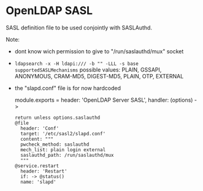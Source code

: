
# OpenLDAP SASL

SASL definition file to be used conjointly with SASLAuthd.

Note:

* dont know wich permission to give to "/run/saslauthd/mux" socket
* `ldapsearch -x -H ldapi:/// -b "" -LLL -s base supportedSASLMechanisms`
  possible values: PLAIN, GSSAPI, ANONYMOUS, CRAM-MD5, DIGEST-MD5, PLAIN, OTP, EXTERNAL
* the "slapd.conf" file is for now hardcoded

    module.exports = header: 'OpenLDAP Server SASL', handler: (options) ->
    
      return unless options.saslauthd
      @file
        header: 'Conf'
        target: '/etc/sasl2/slapd.conf'
        content: """
        pwcheck_method: saslauthd
        mech_list: plain login external
        saslauthd_path: /run/saslauthd/mux
        """
      @service.restart
        header: 'Restart'
        if: -> @status()
        name: 'slapd'
